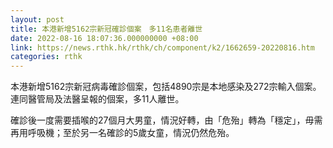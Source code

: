 ```yaml
---
layout: post
title: 本港新增5162宗新冠確診個案　多11名患者離世
date: 2022-08-16 18:07:36.000000000 +08:00
link: https://news.rthk.hk/rthk/ch/component/k2/1662659-20220816.htm
categories: rthk
---
```


本港新增5162宗新冠病毒確診個案，包括4890宗是本地感染及272宗輸入個案。連同醫管局及法醫呈報的個案，多11人離世。

確診後一度需要插喉的27個月大男童，情況好轉，由「危殆」轉為「穩定」，毋需再用呼吸機；至於另一名確診的5歲女童，情況仍然危殆。
